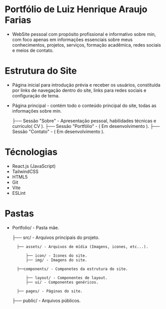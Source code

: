 # Portfólio de Luiz Henrique Araujo Farias

- WebSite pessoal com propósito profissional e informativo sobre min, com foco apenas em informações essenciais 
  sobre meus conhecimentos, projetos, serviços, formação acadêmica, redes sociais e meios de contato.

# Estrutura do Site

- Página inicial para introdução prévia e receber os usuários, constituída por links de navegação dentro do site,
  links para redes sociais e configuração de tema.

- Página principal - contém todo o conteúdo principal do site, todas as informações sobre min.
  
  ├── Sessão "Sobre" - Apresentação pessoal, habilidades técnicas e curriculo( CV ).
  ├── Sessão "Portfólio" - ( Em desenvolvimento ).
  ├── Sessão "Contato" - ( Em desenvolvimento ).

# Técnologias

- React.js (JavaScript)
- TailwindCSS
- HTML5
- Git
- Vite
- ESLint

# Pastas

- Portfolio/ - Pasta mãe.

    ├── src/ - Arquivos principais do projeto.

        ├── assets/ - Arquivos de mídia (Imagens, icones, etc...).

            ├── icon/ - Icones do site.
            ├── img/ - Imagens do site.
    
        ├──components/ - Componetes da estrutura do site.

            ├── layout/ - Componentes de layout.
            ├── ui/ - Componentes genéricos.
    
        ├── pages/ - Páginas do site.

    ├── public/ - Arquivos públicos.